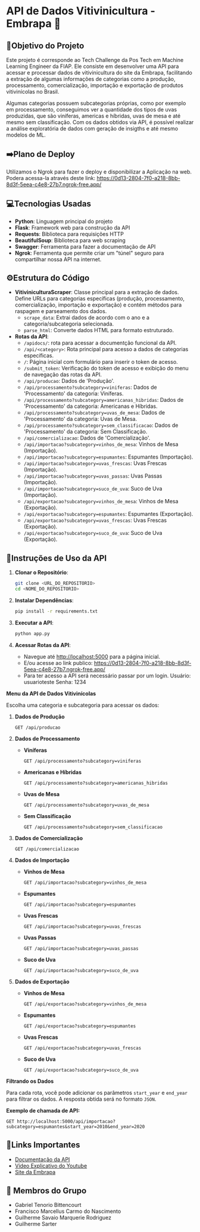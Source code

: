 # API de Dados Vitivinicultura - Embrapa 🍇

## 🎯Objetivo do Projeto
Este projeto é corresponde ao Tech Challenge da Pos Tech em Machine Learning Engineer da FIAP. Ele consiste em desenvolver uma API para acessar e processar dados de vitivinicultura do site da Embrapa, facilitando a extração de algumas informações de categorias como a produção, processamento, comercialização, importação e exportação de produtos vitivinícolas no Brasil. 

Algumas categorias possuem subcategorias próprias, como por exemplo em processamento, conseguimos ver a quantidade dos tipos de uvas produzidas, que são viníferas, americas e híbridas, uvas de mesa e até mesmo sem classificação. Com os dados obtidos via API, é possível realizar a análise exploratória de dados com geração de insigths e até mesmo modelos de ML.

## ➡️Plano de Deploy
Utilizamos o Ngrok para fazer o deploy e disponibilizar a Aplicação na web. 
Podera acessa-la através deste link: https://0d13-2804-7f0-a218-8bb-8d3f-5eea-c4e8-27b7.ngrok-free.app/

## 💻Tecnologias Usadas
- **Python**: Linguagem principal do projeto
- **Flask**: Framework web para construção da API
- **Requests**: Biblioteca para requisições HTTP
- **BeautifulSoup**: Biblioteca para web scraping
- **Swagger**: Ferramenta para fazer a documentação de API
- **Ngrok**: Ferramenta que permite criar um "túnel" seguro para compartilhar nossa API na internet. 

## ⚙️Estrutura do Código

- **VitiviniculturaScraper**: Classe principal para a extração de dados. Define URLs para categorias específicas (produção, processamento, comercialização, importação e exportação) e contém métodos para raspagem e parseamento dos dados.
  - `scrape_data`: Extrai dados de acordo com o ano e a categoria/subcategoria selecionada.
  - `parse_html`: Converte dados HTML para formato estruturado.
- **Rotas da API**:
  - `/apidocs/`: rota para acessar a documentção funcional da API.
  - `/api/<category>`: Rota principal para acesso a dados de categorias específicas.
  - `/`: Página inicial com formulário para inserir o token de acesso.
  - `/submit_token`: Verificação do token de acesso e exibição do menu de navegação das rotas da API.
  - `/api/producao`: Dados de 'Produção'.
  - `/api/processamento?subcategory=viniferas`: Dados de 'Processamento' da categoria: Viníferas.
  - `/api/processamento?subcategory=americanas_hibridas`: Dados de 'Processamento' da categoria: Americanas e Híbridas.
  - `/api/processamento?subcategory=uvas_de_mesa`: Dados de 'Processamento' da categoria: Uvas de Mesa.
  - `/api/processamento?subcategory=sem_classificacao`: Dados de 'Processamento' da categoria: Sem Classificação.
  - `/api/comercializacao`: Dados de 'Comercialização'.
  - `/api/importacao?subcategory=vinhos_de_mesa`: Vinhos de Mesa (Importação).
  - `/api/importacao?subcategory=espumantes`: Espumantes (Importação).
  - `/api/importacao?subcategory=uvas_frescas`: Uvas Frescas (Importação).
  - `/api/importacao?subcategory=uvas_passas`: Uvas Passas (Importação).
  - `/api/importacao?subcategory=suco_de_uva`: Suco de Uva (Importação).
  - `/api/exportacao?subcategory=vinhos_de_mesa`: Vinhos de Mesa (Exportação).
  - `/api/exportacao?subcategory=espumantes`: Espumantes (Exportação).
  - `/api/exportacao?subcategory=uvas_frescas`: Uvas Frescas (Exportação).
  - `/api/exportacao?subcategory=suco_de_uva`: Suco de Uva (Exportação).

## 📝Instruções de Uso da API
1. **Clonar o Repositório**:
   ```bash
   git clone <URL_DO_REPOSITORIO>
   cd <NOME_DO_REPOSITORIO>

2. **Instalar Dependências**:
   ```bash
   pip install -r requirements.txt
   ```

3. **Executar a API**:
   ```bash
   python app.py
   ```

4. **Acessar Rotas da API**:
   - Navegue até [http://localhost:5000](http://localhost:5000) para a página inicial.
   - E/ou acesse ao link publico: https://0d13-2804-7f0-a218-8bb-8d3f-5eea-c4e8-27b7.ngrok-free.app/
   - Para ter acesso a API será necessário passar por um login. 
        Usuário: usuarioteste
        Senha: 1234

  **Menu da API de Dados Vitivinícolas**
  
  Escolha uma categoria e subcategoria para acessar os dados:
  
  1. **Dados de Produção**
     ```
     GET /api/producao
     ```
  
  2. **Dados de Processamento**
     - **Viníferas**
       ```
       GET /api/processamento?subcategory=viniferas
       ```
     - **Americanas e Híbridas**
       ```
       GET /api/processamento?subcategory=americanas_hibridas
       ```
     - **Uvas de Mesa**
       ```
       GET /api/processamento?subcategory=uvas_de_mesa
       ```
     - **Sem Classificação**
       ```
       GET /api/processamento?subcategory=sem_classificacao
       ```
  
  3. **Dados de Comercialização**
     ```
     GET /api/comercializacao
     ```
  
  4. **Dados de Importação**
     - **Vinhos de Mesa**
       ```
       GET /api/importacao?subcategory=vinhos_de_mesa
       ```
     - **Espumantes**
       ```
       GET /api/importacao?subcategory=espumantes
       ```
     - **Uvas Frescas**
       ```
       GET /api/importacao?subcategory=uvas_frescas
       ```
     - **Uvas Passas**
       ```
       GET /api/importacao?subcategory=uvas_passas
       ```
     - **Suco de Uva**
       ```
       GET /api/importacao?subcategory=suco_de_uva
       ```
  
  5. **Dados de Exportação**
     - **Vinhos de Mesa**
       ```
       GET /api/exportacao?subcategory=vinhos_de_mesa
       ```
     - **Espumantes**
       ```
       GET /api/exportacao?subcategory=espumantes
       ```
     - **Uvas Frescas**
       ```
       GET /api/exportacao?subcategory=uvas_frescas
       ```
     - **Suco de Uva**
       ```
       GET /api/exportacao?subcategory=suco_de_uva
       ```
  
  **Filtrando os Dados**
  
  Para cada rota, você pode adicionar os parâmetros `start_year` e `end_year` para filtrar os dados. A resposta obtida será no formato `JSON`. 
  
  **Exemplo de chamada de API:**
  ```http
  GET http://localhost:5000/api/importacao?subcategory=espumantes&start_year=2010&end_year=2020
  ```


## 🔗Links Importantes
- [Documentação da API](https://flask.palletsprojects.com/)
- [Vídeo Explicativo do Youtube](https://requests.readthedocs.io/)
- [Site da Embrapa](https://www.crummy.com/software/BeautifulSoup/)

## 👥 Membros do Grupo
- Gabriel Tenorio Bittencourt
- Francisco Marcellus Carmo do Nascimento
- Guilherme Savaio Marquerie Rodriguez
- Guilherme Sarter
